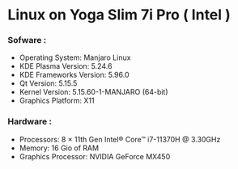 # Linux on Yoga Slim 7i Pro ( Intel )

### Sofware :

- Operating System: Manjaro Linux
- KDE Plasma Version: 5.24.6
- KDE Frameworks Version: 5.96.0
- Qt Version: 5.15.5
- Kernel Version: 5.15.60-1-MANJARO (64-bit)
- Graphics Platform: X11

### Hardware :

- Processors: 8 × 11th Gen Intel® Core™ i7-11370H @ 3.30GHz
- Memory: 16 Gio of RAM
- Graphics Processor: NVIDIA GeForce MX450
